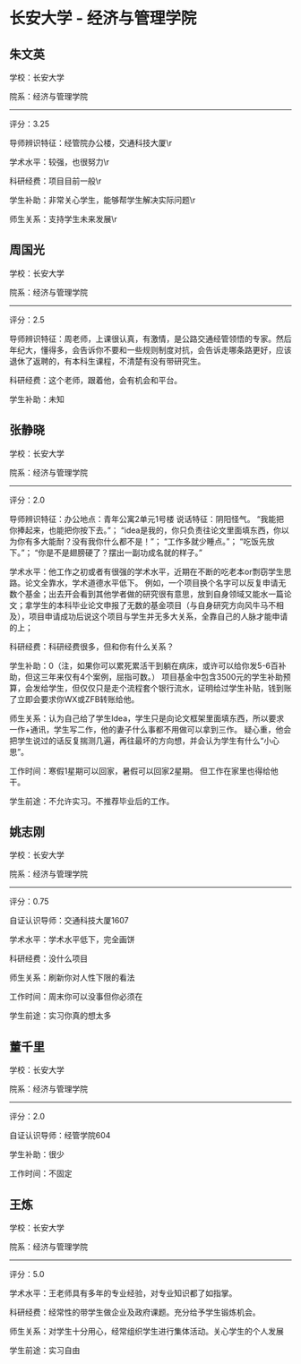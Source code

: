 # 长安大学 - 经济与管理学院

## 朱文英

学校：长安大学

院系：经济与管理学院

* * *

评分：3.25

导师辨识特征：经管院办公楼，交通科技大厦\r

学术水平：较强，也很努力\r

科研经费：项目目前一般\r

学生补助：非常关心学生，能够帮学生解决实际问题\r

师生关系：支持学生未来发展\r

## 周国光

学校：长安大学

院系：经济与管理学院

* * *

评分：2.5

导师辨识特征：周老师，上课很认真，有激情，是公路交通经管领悟的专家。然后年纪大，懂得多，会告诉你不要和一些规则制度对抗，会告诉走哪条路更好，应该退休了返聘的，有本科生课程，不清楚有没有带研究生。

科研经费：这个老师，跟着他，会有机会和平台。

学生补助：未知

## 张静晓

学校：长安大学

院系：经济与管理学院

* * *

评分：2.0

导师辨识特征：办公地点：青年公寓2单元1号楼
说话特征：阴阳怪气。
“我能把你捧起来，也能把你按下去。”；
“idea是我的，你只负责往论文里面填东西，你以为你有多大能耐？没有我你什么都不是！”；
“工作多就少睡点。”；
“吃饭先放下。”；
“你是不是翅膀硬了？摆出一副功成名就的样子。”

学术水平：他工作之初或者有很强的学术水平，近期在不断的吃老本or剽窃学生思路。论文全靠水，学术道德水平低下。
例如，一个项目换个名字可以反复申请无数个基金；出去开会看到其他学者做的研究很有意思，放到自身领域又能水一篇论文；拿学生的本科毕业论文申报了无数的基金项目（与自身研究方向风牛马不相及），项目申请成功后说这个项目与学生并无多大关系，全靠自己的人脉才能申请的上；

科研经费：科研经费很多，但和你有什么关系？

学生补助：0（注，如果你可以累死累活干到躺在病床，或许可以给你发5-6百补助，但这三年来仅有4个案例，屈指可数。）
项目基金中包含3500元的学生补助预算，会发给学生，但仅仅只是走个流程套个银行流水，证明给过学生补贴，钱到账了立即会要求你WX或ZFB转账给他。

师生关系：认为自己给了学生Idea，学生只是向论文框架里面填东西，所以要求一作+通讯，学生写二作，他的妻子什么事都不用做可以拿到三作。
疑心重，他会把学生说过的话反复揣测几遍，再往最坏的方向想，并会认为学生有什么“小心思”。

工作时间：寒假1星期可以回家，暑假可以回家2星期。
但工作在家里也得给他干。

学生前途：不允许实习。不推荐毕业后的工作。

## 姚志刚

学校：长安大学

院系：经济与管理学院

* * *

评分：0.75

自证认识导师：交通科技大厦1607

学术水平：学术水平低下，完全画饼

科研经费：没什么项目

师生关系：刷新你对人性下限的看法

工作时间：周末你可以没事但你必须在

学生前途：实习你真的想太多

## 董千里

学校：长安大学

院系：经济与管理学院

* * *

评分：2.0

自证认识导师：经管学院604

学生补助：很少

工作时间：不固定

## 王炼

学校：长安大学

院系：经济与管理学院

* * *

评分：5.0

学术水平：王老师具有多年的专业经验，对专业知识都了如指掌。

科研经费：经常性的带学生做企业及政府课题。充分给予学生锻炼机会。

师生关系：对学生十分用心，经常组织学生进行集体活动。关心学生的个人发展

学生前途：实习自由